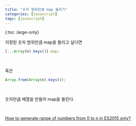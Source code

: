 ```yaml
---
title: "숫자 범위만큼 map 돌리기"
categories: [Javascript]
tags: [javascript]
---
```


{:toc .large-only}

지정된 숫자 범위만큼 map을 돌리고 싶다면

```js
[...Array(n).keys()].map;
```

<br/>

혹은

```js
Array.from(Array(n).keys());
```

<br/>

숫자만큼 배열을 만들어 map을 돌린다.

<br/>

[How to generate range of numbers from 0 to n in ES2015 only?](https://stackoverflow.com/questions/36947847/how-to-generate-range-of-numbers-from-0-to-n-in-es2015-only)

